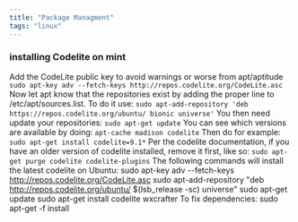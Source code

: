 ```yaml
---
title: "Package Managment"
tags: "linux"
---
```

### installing Codelite on mint
Add the CodeLite public key to avoid warnings or worse from apt/aptitude
	`sudo apt-key adv --fetch-keys http://repos.codelite.org/CodeLite.asc`
Now let apt know that the repositories exist by adding the proper line to /etc/apt/sources.list. To do it use:
	`sudo apt-add-repository 'deb https://repos.codelite.org/ubuntu/ bionic universe'`
You then need update your repositories:
	`sudo apt-get update`
You can see which versions are available by doing:
	`apt-cache madison codelite`
Then do for example:
	`sudo apt-get install codelite=9.1*`
Per the codelite documentation, if you have an older version of codelite installed, remove it first, like so:
    `sudo apt-get purge codelite codelite-plugins`
The following commands will install the latest codelite on Ubuntu:
	sudo apt-key adv --fetch-keys http://repos.codelite.org/CodeLite.asc
	sudo apt-add-repository "deb http://repos.codelite.org/ubuntu/ $(lsb_release -sc) universe"
	sudo apt-get update
	sudo apt-get install codelite wxcrafter
To fix dependencies:
	sudo apt-get -f install
